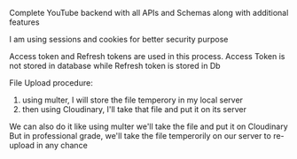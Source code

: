 Complete YouTube backend with all APIs and Schemas along with additional features

I am using sessions and cookies for better security purpose

Access token and Refresh tokens are used in this process.
Access Token is not stored in database while Refresh token is stored in Db

File Upload procedure:

1. using multer, I will store the file temperory in my local server
2. then using Cloudinary, I'll take that file and put it on its server

We can also do it like using multer we'll take the file and put it on Cloudinary
But in professional grade, we'll take the file temperorily on our server to re-upload in any chance
